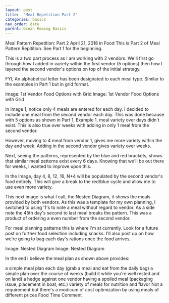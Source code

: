 ```yaml
---
layout: post
title:  "Meal Repetition Part 2"
categories: basics
nav_order: date
parent: Ocean Rowing Basics
---
```

Meal Pattern Repetition: Part 2
April 21, 2018 in Food
This is Part 2 of Meal Pattern Repitition. See Part 1 for the beginning.

   This is a two part process as I am working with 2 vendors. We'll first go through how I added in variety within the first vendor (5 options) then how I layered the second vendor's options on top of the initial strategy. 

FYI, An alphabetical letter has been designated to each meal type. Similar to the examples in Part 1 but in grid format. 

Image: 1st Vendor Food Options with Grid
Image: 1st Vendor Food Options with Grid

In Image 1, notice only 4 meals are entered for each day. I decided to include one meal from the second vendor each day. This was done because with 5 options as shown in Part 1, Example 1, meal variety over days didn't exist. This is also true over weeks with adding in only 1 meal from the second vendor. 

However, moving to 4 meal from vendor 1, gives me more variety within the day and week. Adding in the second vendor gives variety over weeks. 

Next, seeing the patterns, represented by the blue and red brackets, shows that similar meal patterns exist every 6 days. Knowing that we'll be out there for weeks, I wanted to improve upon this. 

In the Image, day 4, 8, 12, 16, N+4  will be populated by the second vendor's food entirely. This will give a break to the red/blue cycle and allow me to use even more variety.

This next image is what I call, the Nested Diagram, it shows the meals provided by both vendors. As this was a template for my own planning, I switched to using '1's to note a meal without regard to vendor. As a side note the 45th day's second to last meal breaks the pattern. This was a product of ordering a even number from the second vendor.

For meal planning patterns this is where i'm at currently. Look for a future post on further food selection including snacks. I'll also post up on how we're going to bag each day's rations once the food arrives. 

Image: Nested Diagram
Image: Nested Diagram

In the end i believe the meal plan as shown above provides:

a simple meal plan each day (grab a meal and eat from the daily bag)
a simple plan over the course of weeks (build it while you're well rested and on land)
a hedge against one vendor having a spoiled meal (packaging issue, placement in boat, etc.)
variety of meals for nutrition and flavor
Not a requirement but there's a modicum of cost optimization by using meals of different prices
Food Time
Comment  

